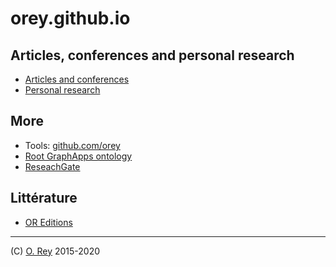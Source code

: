 # orey.github.io

## Articles, conferences and personal research

* [Articles and conferences](https://orey.github.io/papers)
* [Personal research](https://orey.github.io/papers/research/index-research)

## More

* Tools: [github.com/orey](https://github.com/orey)
* [Root GraphApps ontology](https://orey.github.io/graphapps-V2)
* [ReseachGate](https://www.researchgate.net/profile/Olivier_Rey7)

## Littérature

* [OR Editions](https://orey.github.io/oreditions)

---

(C) [O. Rey](https://www.linkedin.com/in/reyolivier/) 2015-2020
